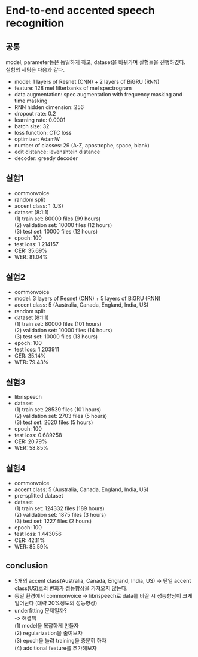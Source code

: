# End-to-end accented speech recognition
## 공통
model, parameter등은 동일하게 하고, dataset을 바꿔가며 실험들을 진행하였다.  
실험의 세팅은 다음과 같다.  

- model: 1 layers of Resnet (CNN) + 2 layers of BiGRU (RNN)
- feature: 128 mel filterbanks of mel spectrogram
- data augmentation: spec augmentation with frequency masking and time masking
- RNN hidden dimension: 256
- dropout rate: 0.2
- learning rate: 0.0001
- batch size: 32
- loss function: CTC loss
- optimizer: AdamW
- number of classes: 29 (A-Z, apostrophe, space, blank)
- edit distance: levenshtein distance
- decoder: greedy decoder

## 실험1
- commonvoice
- random split
- accent class: 1 (US)
- dataset (8:1:1)  
(1) train set: 80000 files (99 hours)  
(2) validation set: 10000 files (12 hours)  
(3) test set: 10000 files (12 hours)  
- epoch: 100
- test loss: 1.214157
- CER: 35.69%
- WER: 81.04%

## 실험2
- commonvoice
- model: 3 layers of Resnet (CNN) + 5 layers of BiGRU (RNN)
- accent class: 5 (Australia, Canada, England, India, US)
- random split
- dataset (8:1:1)  
(1) train set: 80000 files (101 hours)  
(2) validation set: 10000 files (14 hours)  
(3) test set: 10000 files (13 hours)  
- epoch: 100
- test loss: 1.203911
- CER: 35.14%
- WER: 79.43%

## 실험3
- librispeech
- dataset  
(1) train set: 28539 files (101 hours)  
(2) validation set: 2703 files (5 hours)  
(3) test set: 2620 files (5 hours)  
- epoch: 100
- test loss: 0.689258
- CER: 20.79%
- WER: 58.85%

## 실험4
- commonvoice
- accent class: 5 (Australia, Canada, England, India, US)
- pre-splitted dataset
- dataset  
(1) train set:  124332 files (189 hours)  
(2) validation set:  1875 files (3 hours)  
(3) test set:  1227 files (2 hours)  
- epoch: 100
- test loss: 1.443056
- CER: 42.11%
- WER: 85.59%

## conclusion
- 5개의 accent class(Australia, Canada, England, India, US) -> 단일 accent class(US)로의 변화가 성능향상을 가져오지 않는다.
- 동일 환경에서 commonvoice -> librispeech로 data를 바꿀 시 성능향상이 크게 일어난다 (대략 20%정도의 성능향상)
- underfitting 문제일까?  
-> 해결책  
(1) model을 복잡하게 만들자  
(2) regularization을 줄여보자  
(3) epoch을 늘려 training을 충분히 하자  
(4) additional feature를 추가해보자  
